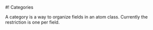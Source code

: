 #! Categories

A category is a way to organize fields in an atom class.  Currently the restriction is one per field.

